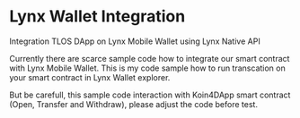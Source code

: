 # Lynx Wallet Integration
Integration TLOS DApp on Lynx Mobile Wallet using Lynx Native API

Currently there are scarce sample code how to integrate our smart contract with Lynx Mobile Wallet. This is my code sample how to run transcation on your smart contract in Lynx Wallet explorer.

But be carefull, this sample code interaction with Koin4DApp smart contract (Open, Transfer and Withdraw), please adjust the code before test.
